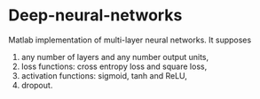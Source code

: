 Deep-neural-networks
====================
Matlab implementation of multi-layer neural networks. It supposes 
1) any number of layers and any number output units,
2) loss functions: cross entropy loss and square loss,
3) activation functions: sigmoid, tanh and ReLU,
4) dropout.
